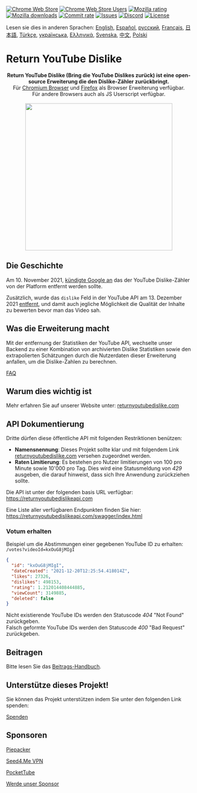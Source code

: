[![Chrome Web Store](https://img.shields.io/chrome-web-store/stars/gebbhagfogifgggkldgodflihgfeippi?label=Chrome%20Rating&style=flat&logo=google)](https://chrome.google.com/webstore/detail/youtube-dislike-button/gebbhagfogifgggkldgodflihgfeippi/)
[![Chrome Web Store Users](https://img.shields.io/chrome-web-store/users/gebbhagfogifgggkldgodflihgfeippi?label=Chrome%20Users&style=flat&logo=google)](https://chrome.google.com/webstore/detail/youtube-dislike-button/gebbhagfogifgggkldgodflihgfeippi/)
[![Mozilla rating](https://img.shields.io/amo/stars/return-youtube-dislikes?label=Firefox%20Rating&style=flat&logo=firefox)](https://addons.mozilla.org/en-US/firefox/addon/return-youtube-dislikes/)
[![Mozilla downloads](https://img.shields.io/amo/users/return-youtube-dislikes?label=Firefox%20Users&style=flat&logo=firefox)](https://addons.mozilla.org/en-US/firefox/addon/return-youtube-dislikes/)
[![Commit rate](https://img.shields.io/github/commit-activity/m/Anarios/return-youtube-dislike?label=Commits&style=flat)](https://github.com/Anarios/return-youtube-dislike/commits/main)
[![Issues](https://img.shields.io/github/issues/Anarios/return-youtube-dislike?style=flat&label=Issues)](https://github.com/Anarios/return-youtube-dislike/issues)
[![Discord](https://img.shields.io/discord/909435648170160229?label=Discord&style=flat&logo=discord)](https://discord.gg/UMxyMmCgfF)
[![License](https://img.shields.io/badge/License-GPLv3-blue.svg?style=flat)](https://github.com/Anarios/return-youtube-dislike/blob/main/LICENSE)

Lesen sie dies in anderen Sprachen: [English](README.md), [Español](READMEes.md), [русский](READMEru.md), [Français](READMEfr.md), [日本語](READMEja.md), [Türkçe](READMEtr.md), [українська](READMEuk.md), [Ελληνικά](READMEgr.md), [Svenska](READMEsv.md), [中文](READMEcn.md), [Polski](READMEpl.md)


# Return YouTube Dislike

<p align="center">
    <b>Return YouTube Dislike (Bring die YouTube Dislikes zurück) ist eine open-source Erweiterung die den Dislike-Zähler zurückbringt.</b><br>
    Für <a href="https://chrome.google.com/webstore/detail/youtube-dislike-button/gebbhagfogifgggkldgodflihgfeippi/">Chromium Browser</a> und <a href="https://addons.mozilla.org/en-US/firefox/addon/return-youtube-dislikes/">Firefox</a> als Browser Erweiterung verfügbar.<br>
    Für andere Browsers auch als JS Userscript verfügbar.<br><br>
    <img width="400px" src="https://user-images.githubusercontent.com/18729296/141743755-2be73297-250e-4cd1-ac93-8978c5a39d10.png"/>
</p>

## Die Geschichte <!-- ## The Story -->

Am 10. November 2021, [kündigte Google an](https://blog.youtube/news-and-events/update-to-youtube/) das der YouTube Dislike-Zähler von der Platform entfernt werden sollte.

Zusätzlich, wurde das `dislike` Feld in der YouTube API am 13. Dezember 2021 [entfernt](https://support.google.com/youtube/thread/134791097/update-to-youtube-dislike-counts), und damit auch jegliche Möglichkeit die Qualität der Inhalte zu bewerten bevor man das Video sah.

## Was die Erweiterung macht <!-- ## What it Does -->

Mit der entfernung der Statistiken der YouTube API, wechselte unser Backend zu einer Kombination von archivierten Dislike Statistiken sowie den extrapolierten Schätzungen durch die Nutzerdaten dieser Erweiterung anfallen, um die Dislike-Zahlen zu berechnen.

[FAQ](https://github.com/Anarios/return-youtube-dislike/blob/main/Docs/FAQ.md)

## Warum dies wichtig ist <!-- ## Why it Matters -->

Mehr erfahren Sie auf unserer Website unter: [returnyoutubedislike.com](https://www.returnyoutubedislike.com/)

## API Dokumentierung <!-- ## API documentation -->

Dritte dürfen diese öffentliche API mit folgenden Restriktionen benützen:

- **Namensnennung**: Dieses Projekt sollte klar und mit folgendem Link [returnyoutubedislike.com](https://returnyoutubedislike.com/) versehen zugeordnet werden.
- **Raten Limitierung**: Es bestehen pro Nutzer limitierungen von 100 pro Minute sowie 10'000 pro Tag. Dies wird eine Statusmeldung von _429_ ausgeben, die darauf hinweist, dass sich Ihre Anwendung zurückziehen sollte.

Die API ist unter der folgenden basis URL verfügbar:  
https://returnyoutubedislikeapi.com

Eine Liste aller verfügbaren Endpunkten finden Sie hier:  
https://returnyoutubedislikeapi.com/swagger/index.html

### Votum erhalten <!-- ### Get votes -->

Beispiel um die Abstimmungen einer gegebenen YouTube ID zu erhalten:  
`/votes?videoId=kxOuG8jMIgI`

```json
{
  "id": "kxOuG8jMIgI",
  "dateCreated": "2021-12-20T12:25:54.418014Z",
  "likes": 27326,
  "dislikes": 498153,
  "rating": 1.212014408444885,
  "viewCount": 3149885,
  "deleted": false
}
```

Nicht existierende YouTube IDs werden den Statuscode _404_ "Not Found" zurückgeben.  
Falsch geformte YouTube IDs werden den Statuscode _400_ "Bad Request" zurückgeben.

<!---
## API Dokumentation

Sie können die gesamte Dokumentation auf unserer Website einsehen.
[https://returnyoutubedislike.com/documentation/](https://returnyoutubedislike.com/documentation/) -->

## Beitragen <!-- ## Contributing -->

Bitte lesen Sie das [Beitrags-Handbuch](https://github.com/Anarios/return-youtube-dislike/blob/main/CONTRIBUTING.md).

## Unterstütze dieses Projekt! <!-- ## Support this project! -->

Sie können das Projekt unterstützen indem Sie unter den folgenden Link spenden:

[Spenden](https://returnyoutubedislike.com/donate)

## Sponsoren <!-- ## Sponsors -->

[Piepacker](https://piepacker.com)

[Seed4.Me VPN](https://www.seed4.me/users/register?gift=ReturnYoutubeDislike)

[PocketTube](https://yousub.info/?utm_source=returnyoutubedislike)

[Werde unser Sponsor](https://www.patreon.com/join/returnyoutubedislike/checkout?rid=8008601)
